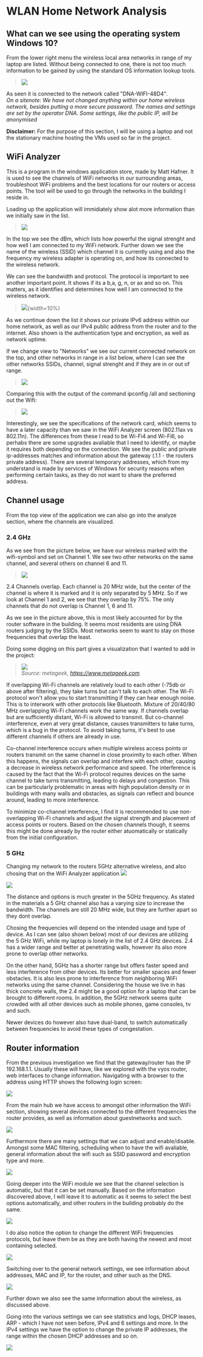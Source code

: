 # WLAN Home Network Analysis

## What can we see using the operating system Windows 10?

From the lower right menu the wireless local area networks in range of my laptop are listed. Without being connected to one, there is not too much information to be gained by using the standard OS information lookup tools. 

>![](/documentation/E14/wifi1.jpeg)

As seen it is connected to the network called "DNA-WIFI-48D4". \
*On a sitenote: We have not changed anything within our home wireless network, besides putting a more secure password. The names and settings are set by the operator DNA. Some settings, like the public IP, will be anonymised*

**Disclaimer:** For the purpose of this section, I will be using a laptop and not the stationary machine hosting the VMs used so far in the project. 


## WiFi Analyzer

This is a program in the windows application store, made by Matt Hafner. It is used to see the channels of WiFi networks in our surrounding areas, troubleshoot WiFi problems and the best locations for our routers or access points. 
The tool will be used to go through the networks in the building I reside in. 


Loading up the application will immidiately show alot more information than we initially saw in the list. 

>![](/documentation/E14/wifi2c.jpg)

In the top we see the dBm, which lists how powerful the signal strenght and how well I am connected to my WiFi network. 
Further down we see the name of the wireless (SSID) which channel it is currently using and also the frequency my wireless adapter is operating on, and how its connected to the wireless network. 

We can see the bandwidth and protocol. The protocol is important to see another important point. It shows if its a b,a, g, n, or ax and so on. This matters, as it identifies and determines how well I am connected 
to the wireless network. 

>![](/documentation/E14/wifiprotocol.png){width=10%}

As we continue down the list it shows our private IPv6 address within our home network, as well as our IPv4 public address from the router and to the internet. 
Also shown is the authentication type and encryption, as well as network uptime.

If we change view to "Networks" we see our current connected network on the top, and other networks in range in a list below, where I can see the other networks SSIDs, channel, signal strenght and if they are in or out of range. 

>![](/documentation/E14/wifi3.jpeg)

Comparing this with the output of the command ipconfig /all and sectioning out the Wifi:

>![](/documentation/E14/wifi4.jpeg)


Interestingly, we see the specifications of the network card, which seems to have a later capacity than we saw in the WiFi Analyzer screen (802.11ax vs 802.11n). The differences from these I read to be Wi-Fi4 and Wi-Fi6, so perhabs there are some upgrades avaliable that I need to identify, or maybe it requires both depending on the connection. 
We see the public and private ip-addresses matches and information about the gateway (.1.1 - the routers private address). There are several temporary addresses, which from my understand is made by services of Windows for security reasons when performing certain tasks, as they do not want to share the preferred address. 


## Channel usage

From the top view of the application we can also go into the analyze section, where the channels are visualized. 


### 2.4 GHz

As we see from the picture below, we have our wireless marked with the wifi-symbol and set on Channel 1. We see two other networks on the same channel, and several others on channel 6 and 11. 
>![](/documentation/E14/wifichannel1.jpeg)

2.4 Channels overlap. Each channel is 20 MHz wide, but the center of the channel is where it is marked and it is only separated by 5 MHz. So if we look at Channel 1 and 2, we see that they overlap by 75%. The only channels that do not overlap is Channel 1, 6 and 11. 

As we see in the picture above, this is most likely accounted for by the router software in the building. It seems most residents are using DNA routers judging by the SSIDs. Most networks seem to want to stay on those frequencies that overlap the least.

Doing some digging on this part gives a visualization that I wanted to add in the project:
>![](/documentation/E14/metageek.jpeg)\
*Source: metageek, https://www.metageek.com*

If overlapping Wi-Fi channels are relatively loud to each other (-75db or above after filtering), they take turns but can't talk to each other. The Wi-Fi protocol won't allow you to start transmitting 
if they can hear enough noise. This is to interwork with other protocols like Bluetooth. Mixture of 20/40/80 MHz overlapping Wi-Fi channels work the same way. If channels overlap but are sufficiently distant, 
Wi-Fi is allowed to transmit. But co-channel interference, even at very great distance, causes transmitters to take turns, which is a bug in the protocol. To avoid taking turns, it's best to use different channels if others are already in use.

Co-channel interference occurs when multiple wireless access points or routers transmit on the same channel in close proximity to each other. When this happens, the signals can overlap and interfere with each other, 
causing a decrease in wireless network performance and speed. The interference is caused by the fact that the Wi-Fi protocol requires devices on the same channel to take turns transmitting, leading to delays and congestion. 
This can be particularly problematic in areas with high population density or in buildings with many walls and obstacles, as signals can reflect and bounce around, leading to more interference. 

To minimize co-channel interference, I find it is recommended to use non-overlapping Wi-Fi channels and adjust the signal strength and placement of access points or routers. Based on the chosen channels though, 
it seems this might be done already by the router either atuomatically or statically from the initial configuration. 


### 5 GHz

Changing my network to the routers 5GHz alternative wireless, and also chosing that on the WiFi Analyzer application ![](/documentation/E14/wifi5ghz.jpeg)

![](/documentation/E14/wifi5ghz2.jpeg)

The distance and options is much greater in the 5GHz frequency. As stated in the materials a 5 GHz channel also has a varying size to increase the bandwidth. The channels are still 20 MHz wide, but they are further apart so they dont overlap. 

Chosing the frequencies will depend on the intended usage and type of device. As I can see (also shown below) most of our devices are utilizing the 5 GHz WiFi, while my laptop is lonely in the list of 2.4 GHz devices. 2.4 has a wider range and 
better at penetrating walls, however its also more prone to overlap other networks. 

On the other hand, 5GHz has a shorter range but offers faster speed and less interference from other devices. Its better for smaller spaces and fewer obstacles. It is also less prone to interference from neighboring WiFi networks using the same channel. 
Considering the house we live in has thick concrete walls, the 2.4 might be a good option for a laptop that can be brought to different rooms. In addition,  the 5GHz network seems quite crowded with all other devices such as mobile phones, game consoles, tv and such. 

Newer devices do however also have dual-band, to switch automatically between frequencies to avoid these types of congestation. 


## Router information

From the previous investigation we find that the gateway/router has the IP 192.168.1.1. Usually these will have, like we explored with the vyos router, web interfaces to change information. Navigating with a browser to the address using HTTP shows the following login screen:

![](/documentation/E14/routerlogin.png)

From the main hub we have access to amongst other information the WiFi section, showing several devices connected to the different frequencies the router provides, as well as information about guestnetworks and such. 

![](/documentation/E14/wifioverview.png)

Furthermore there are many settings that we can adjust and enable/disable. Amongst some MAC filtering, scheduling when to have the wifi avaliable, general information about the wifi such as SSID password and encryption type and more. 

![](/documentation/E14/wifioverview2.png)

Going deeper into the WiFi module we see that the channel selection is automatic, but that it can be set manually. Based on the information discovered above, I will leave it to automatic as it seems to select the best options automatically, and other routers in the building probably do the same. 

![](/documentation/E14/wifichannelrouter.png)

I do also notice the option to change the different WiFi frequencies protocols, but leave them be as they are both having the newest and most containing selected.

![](/documentation/E14/anac.png)

Switching over to the general network settings, we see information about addresses, MAC and IP, for the router, and other such as the DNS. 

![](/documentation/E14/GeneralSettings.png)

Further down we also see the same information about the wireless, as discussed above. 

Going into the various settings we can see statistics and logs, DHCP leases, ARP - which I have not seen before, IPv4 and 6 settings and more. In the IPv4 settings we have the option to change the private IP addresses, the range within the chosen DHCP addresses and so on. 

![](/documentation/E14/ipv4dhcp.png)


